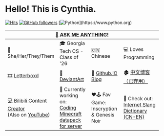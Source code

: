 # Hello! This is Cynthia.
[![Hits](https://hits.seeyoufarm.com/api/count/incr/badge.svg?url=https%3A%2F%2Fgithub.com%2FCynthia7979&count_bg=%235CD202&title_bg=%23555555&icon=&icon_color=%23000000&title=Visitors&edge_flat=false)](https://hits.seeyoufarm.com)
[![GitHub followers](https://img.shields.io/github/followers/Cynthia7979.svg?style=flat&label=Followers&maxAge=2592000)](https://github.com/Cynthia7979?tab=followers)
[![Python](https://img.shields.io/static/v1?logo=python&logoColor=ffffff&message=Yes!&color=blue&label=Python?)](https://www.python.org)

<table>
<thead>
  <tr>
    <th colspan="4"><a href="http://cynthiawangqa.chatango.com/" target="_blank" rel="noopener noreferrer">💬 ASK ME ANYTHING!</a></th>
  </tr>
</thead>
<tbody>
  <tr>
    <td>👩 She/Her/They/Them</td>
    <td>🎓 Georgia Tech CS - Class of '26</td>
    <td>🇨🇳 Chinese</td>
    <td>💻 Loves Programming</td>
  </tr>
  <tr>
    <td>🎞 <a href="https://letterboxd.com/cynthia7979/" target="_blank" rel="noopener noreferrer">Letterboxd</a></td>
    <td>🎨 <a href="https://www.deviantart.com/cynthia7979" target="_blank" rel="noopener noreferrer">DeviantArt</a></td>
    <td>🔗 <a href="https://cynthia7979.github.io/">Github.IO Blog</a></td>
    <td>🏚 <a href="http://cynthia-s-cabin.wikidot.com/" target="_blank" rel="noopener noreferrer">中文博客（已弃用）</a></td>
  </tr>
  <tr>
    <td>💻 <a href="https://space.bilibili.com/277809595">Bilibili Content Creator</a><br>(Also on <a href="https://www.youtube.com/channel/UCUroThMlKogLinWAnoQBs2g">YouTube</a>)</td>
    <td>💼 Currently working on:<br><a href="https://github.com/cynthia7979/smptech">Coding Minecraft datapack for server</a></td>
    <td>❤🕹 Fav Game:<br>Inscryption &amp; Genesis Noir</td>
    <td>📕 Check out:<br><a href="https://cynthia7979.github.io/www-dict/" target="_blank" rel="noopener noreferrer">Internet Slang Dictionary (CN-EN)</a></td>
  </tr>
</tbody>
</table>

